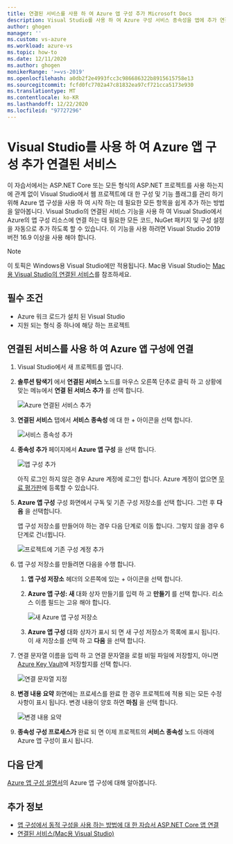 ```yaml
---
title: 연결된 서비스를 사용 하 여 Azure 앱 구성 추가 Microsoft Docs
description: Visual Studio를 사용 하 여 Azure 구성 서비스 종속성을 앱에 추가 연결된 서비스
author: ghogen
manager: ''
ms.custom: vs-azure
ms.workload: azure-vs
ms.topic: how-to
ms.date: 12/11/2020
ms.author: ghogen
monikerRange: '>=vs-2019'
ms.openlocfilehash: a0db2f2e4993fcc3c986686322b8915615758e13
ms.sourcegitcommit: fcfd0fc7702a47c81832ea97cf721cca5173e930
ms.translationtype: MT
ms.contentlocale: ko-KR
ms.lasthandoff: 12/22/2020
ms.locfileid: "97727296"
---
```

# <a name="adding-azure-app-configuration-by-using-visual-studio-connected-services"></a>Visual Studio를 사용 하 여 Azure 앱 구성 추가 연결된 서비스

이 자습서에서는 ASP.NET Core 또는 모든 형식의 ASP.NET 프로젝트를 사용 하는지에 관계 없이 Visual Studio에서 웹 프로젝트에 대 한 구성 및 기능 플래그를 관리 하기 위해 Azure 앱 구성을 사용 하 여 시작 하는 데 필요한 모든 항목을 쉽게 추가 하는 방법을 알아봅니다. Visual Studio의 연결된 서비스 기능을 사용 하 여 Visual Studio에서 Azure의 앱 구성 리소스에 연결 하는 데 필요한 모든 코드, NuGet 패키지 및 구성 설정을 자동으로 추가 하도록 할 수 있습니다. 이 기능을 사용 하려면 Visual Studio 2019 버전 16.9 이상을 사용 해야 합니다.

> [!NOTE]
> 이 토픽은 Windows용 Visual Studio에만 적용됩니다. Mac용 Visual Studio는 [Mac용 Visual Studio의 연결된 서비스](/visualstudio/mac/connected-services)를 참조하세요.

## <a name="prerequisites"></a>필수 조건

- Azure 워크 로드가 설치 된 Visual Studio
- 지원 되는 형식 중 하나에 해당 하는 프로젝트

## <a name="connect-to-azure-app-configuration-using-connected-services"></a>연결된 서비스를 사용 하 여 Azure 앱 구성에 연결

1. Visual Studio에서 새 프로젝트를 엽니다.

1. **솔루션 탐색기** 에서 **연결된 서비스** 노드를 마우스 오른쪽 단추로 클릭 하 고 상황에 맞는 메뉴에서 **연결 된 서비스 추가** 를 선택 합니다.

    ![Azure 연결된 서비스 추가](./media/vs-azure-tools-connected-services-storage/vs-2019/add-connected-service.png)

1. **연결된 서비스** 탭에서 **서비스 종속성** 에 대 한 + 아이콘을 선택 합니다.

    ![서비스 종속성 추가](./media/vs-azure-tools-connected-services-storage/vs-2019/connected-services-tab.png)

1. **종속성 추가** 페이지에서 **Azure 앱 구성** 을 선택 합니다.

    ![앱 구성 추가](./media/vs-azure-tools-connected-services-app-configuration/add-azure-app-configuration.png)

    아직 로그인 하지 않은 경우 Azure 계정에 로그인 합니다. Azure 계정이 없으면 [무료 평가판](https://azure.microsoft.com/free/dotnet)에 등록할 수 있습니다.

1. **Azure 앱 구성** 구성 화면에서 구독 및 기존 구성 저장소를 선택 합니다. 그런 후 **다음** 을 선택합니다.

    앱 구성 저장소를 만들어야 하는 경우 다음 단계로 이동 합니다. 그렇지 않을 경우 6단계로 건너뜁니다.

    ![프로젝트에 기존 구성 계정 추가](./media/vs-azure-tools-connected-services-app-configuration/select-config-store.png)

1. 앱 구성 저장소를 만들려면 다음을 수행 합니다.

   1. **앱 구성 저장소** 헤더의 오른쪽에 있는 + 아이콘을 선택 합니다. 

   1. **Azure 앱 구성: 새** 대화 상자 만들기를 입력 하 고 **만들기** 를 선택 합니다. 리소스 이름 필드는 고유 해야 합니다. 

       ![새 Azure 앱 구성 저장소](./media/vs-azure-tools-connected-services-app-configuration/create-new-config-store.png)

   1. **Azure 앱 구성** 대화 상자가 표시 되 면 새 구성 저장소가 목록에 표시 됩니다. 이 새 저장소를 선택 하 고 **다음** 을 선택 합니다.

1. 연결 문자열 이름을 입력 하 고 연결 문자열을 로컬 비밀 파일에 저장할지, 아니면 [Azure Key Vault](/azure/key-vault)에 저장할지를 선택 합니다.

   ![연결 문자열 지정](./media/vs-azure-tools-connected-services-app-configuration/connection-string-app-config.png)

1. **변경 내용 요약** 화면에는 프로세스를 완료 한 경우 프로젝트에 적용 되는 모든 수정 사항이 표시 됩니다. 변경 내용이 양호 하면 **마침** 을 선택 합니다.

   ![변경 내용 요약](./media/vs-azure-tools-connected-services-app-configuration/summary-of-changes-app-config.png)

1. **종속성 구성 프로세스가** 완료 되 면 이제 프로젝트의 **서비스 종속성** 노드 아래에 Azure 앱 구성이 표시 됩니다.

## <a name="next-steps"></a>다음 단계

[Azure 앱 구성 설명서](/azure/azure-app-configuration/overview)의 Azure 앱 구성에 대해 알아봅니다.

## <a name="see-also"></a>추가 정보

- [앱 구성에서 동적 구성을 사용 하는 방법에 대 한 자습서 ASP.NET Core 앱 연결](/azure/azure-app-configuration/enable-dynamic-configuration-aspnet-core)
- [연결된 서비스(Mac용 Visual Studio)](/visualstudio/mac/connected-services)
